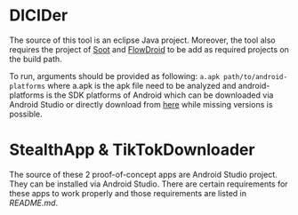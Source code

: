 # DICIDer

The source of this tool is an eclipse Java project.
Moreover, the tool also requires the project of [Soot](https://github.com/Sable/soot) 
and [FlowDroid](https://github.com/secure-software-engineering/FlowDroid) to be 
add as required projects on the build path.

To run, arguments should be provided as following:
`a.apk path/to/android-platforms`
where a.apk is the apk file need to be analyzed and android-platforms is the
SDK platforms of Android which can be downloaded via Android Studio or directly
download from [here](https://github.com/lilicoding/android-platforms) while missing
versions is possible.

# StealthApp & TikTokDownloader

The source of these 2 proof-of-concept apps are Android Studio project.
They can be installed via Android Studio.
There are certain requirements for these apps to work properly and those requirements
are listed in *README.md*.

